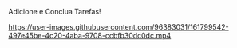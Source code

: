 Adicione e Conclua Tarefas!


 
https://user-images.githubusercontent.com/96383031/161799542-497e45be-4c20-4aba-9708-ccbfb30dc0dc.mp4


